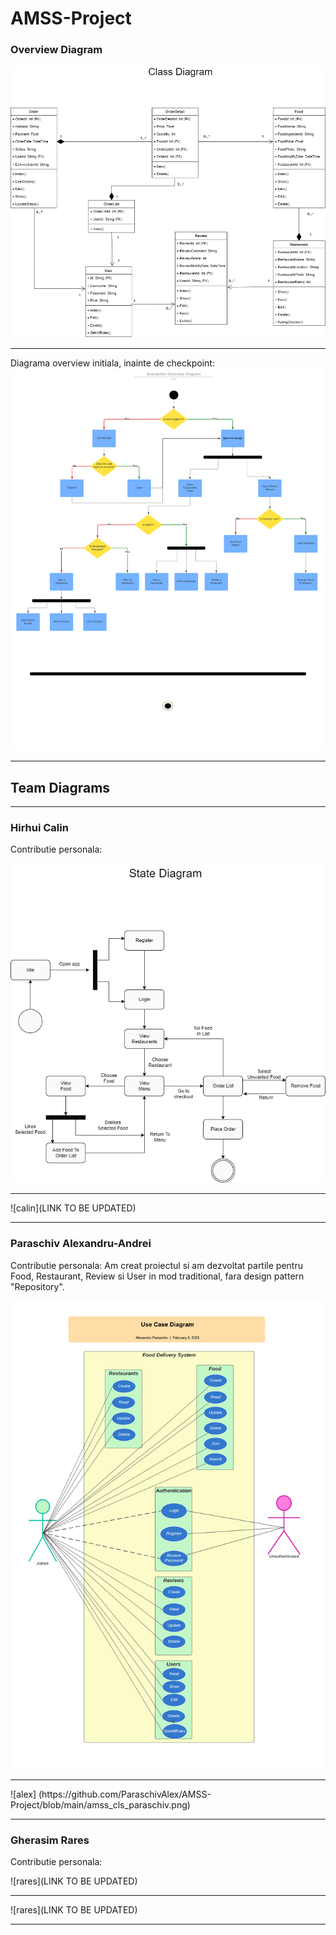 # AMSS-Project
 
<h3>Overview Diagram</h3>

![ovw](https://github.com/ParaschivAlex/AMSS-Project/blob/main/amss_class_ovw_team.png)
<hr>

Diagrama overview initiala, inainte de checkpoint:
![ovw2](https://github.com/ParaschivAlex/AMSS-Project/blob/main/amss_int_ovw_team.png)
<hr>

<h2>Team Diagrams</h2>
<hr>

<h3>Hirhui Calin</h3>

Contributie personala:

![calin](https://github.com/ParaschivAlex/AMSS-Project/blob/main/amss_state_hirhui.png)
<hr>
![calin](LINK TO BE UPDATED)
<hr>

<h3>Paraschiv Alexandru-Andrei</h3>

Contributie personala: Am creat proiectul si am dezvoltat partile pentru Food, Restaurant, Review si User in mod traditional, fara design pattern "Repository".

![alex](https://github.com/ParaschivAlex/AMSS-Project/blob/main/amss_ucd_paraschiv.png)
<hr>
![alex] (https://github.com/ParaschivAlex/AMSS-Project/blob/main/amss_cls_paraschiv.png)
<hr>

<h3>Gherasim Rares</h3>

Contributie personala:

![rares](LINK TO BE UPDATED)
<hr>
![rares](LINK TO BE UPDATED)
<hr>
